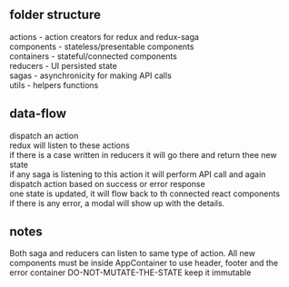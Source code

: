 ## folder structure
actions - action creators for redux and redux-saga <br>
components - stateless/presentable components <br>
containers - stateful/connected components <br>
reducers - UI persisted state <br>
sagas - asynchronicity for making API calls <br>
utils - helpers functions <br>

## data-flow
dispatch an action <br>
redux will listen to these actions <br>
if there is a case written in reducers it will go there and return thee new state <br>
if any saga is listening to this action it will perform API call and again dispatch action based on success or error response <br>
one state is updated, it will flow back to th connected react components <br>
if there is any error, a modal will show up with the details. 

## notes
Both saga and reducers can listen to same type of action.
All new components must be inside AppContainer to use header, footer and the error container
DO-NOT-MUTATE-THE-STATE keep it immutable



